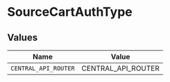 # SourceCartAuthType


## Values

| Name                 | Value                |
| -------------------- | -------------------- |
| `CENTRAL_API_ROUTER` | CENTRAL_API_ROUTER   |